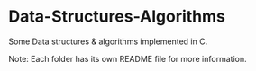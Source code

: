 # Data-Structures-Algorithms

Some Data structures & algorithms implemented in C.

Note: Each folder has its own README file for more information.

